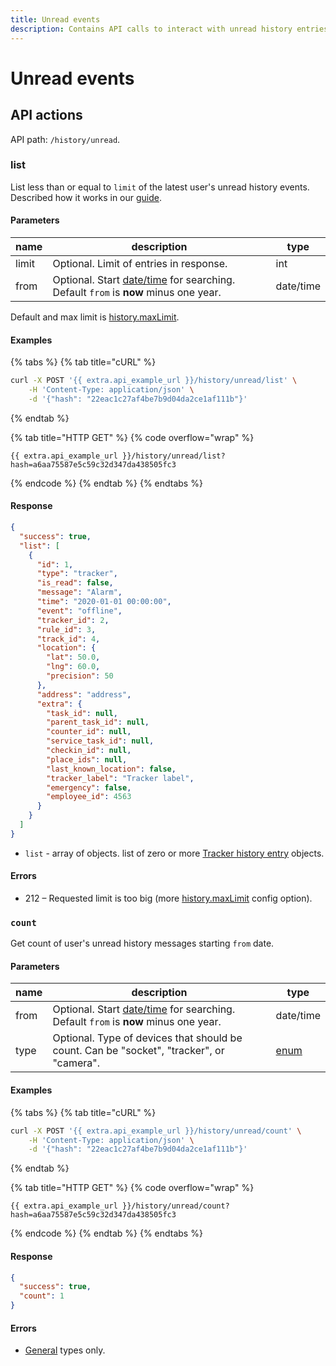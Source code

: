 ```yaml
---
title: Unread events
description: Contains API calls to interact with unread history entries.
---
```


# Unread events

## API actions

API path: `/history/unread`.

### list

List less than or equal to `limit` of the latest user's unread history events. Described how it works in our [guide](../../../guides/rules-notifications/work-with-notifications.md#all-unread-events-of-a-user).

#### Parameters

| name  | description                                                                                                | type      |
| ----- | ---------------------------------------------------------------------------------------------------------- | --------- |
| limit | Optional. Limit of entries in response.                                                                    | int       |
| from  | Optional. Start [date/time](../../../#data-types) for searching. Default `from` is **now** minus one year. | date/time |

Default and max limit is [history.maxLimit](../dealer.md).

#### Examples

{% tabs %}
{% tab title="cURL" %}
```sh
curl -X POST '{{ extra.api_example_url }}/history/unread/list' \
    -H 'Content-Type: application/json' \
    -d '{"hash": "22eac1c27af4be7b9d04da2ce1af111b"}'
```
{% endtab %}

{% tab title="HTTP GET" %}
{% code overflow="wrap" %}
```http
{{ extra.api_example_url }}/history/unread/list?hash=a6aa75587e5c59c32d347da438505fc3
```
{% endcode %}
{% endtab %}
{% endtabs %}

#### Response

```json
{
  "success": true,
  "list": [
    {
      "id": 1,
      "type": "tracker",
      "is_read": false,
      "message": "Alarm",
      "time": "2020-01-01 00:00:00",
      "event": "offline",
      "tracker_id": 2,
      "rule_id": 3,
      "track_id": 4,
      "location": {
        "lat": 50.0,
        "lng": 60.0,
        "precision": 50
      },
      "address": "address",
      "extra": {
        "task_id": null,
        "parent_task_id": null,
        "counter_id": null,
        "service_task_id": null,
        "checkin_id": null,
        "place_ids": null,
        "last_known_location": false,
        "tracker_label": "Tracker label",
        "emergency": false,
        "employee_id": 4563
      }
    }
  ]
}
```

* `list` - array of objects. list of zero or more [Tracker history entry](index.md#tracker-history-entry) objects.

#### Errors

* 212 – Requested limit is too big (more [history.maxLimit](../dealer.md) config option).

### `count`

Get count of user's unread history messages starting `from` date.

#### Parameters

| name | description                                                                                                | type                         |
| ---- | ---------------------------------------------------------------------------------------------------------- | ---------------------------- |
| from | Optional. Start [date/time](../../../#data-types) for searching. Default `from` is **now** minus one year. | date/time                    |
| type | Optional. Type of devices that should be count. Can be "socket", "tracker", or "camera".                   | [enum](../../../#data-types) |

#### Examples

{% tabs %}
{% tab title="cURL" %}
```sh
curl -X POST '{{ extra.api_example_url }}/history/unread/count' \
    -H 'Content-Type: application/json' \
    -d '{"hash": "22eac1c27af4be7b9d04da2ce1af111b"}'
```
{% endtab %}

{% tab title="HTTP GET" %}
{% code overflow="wrap" %}
```http
{{ extra.api_example_url }}/history/unread/count?hash=a6aa75587e5c59c32d347da438505fc3
```
{% endcode %}
{% endtab %}
{% endtabs %}

#### Response

```json
{
  "success": true,
  "count": 1
}
```

#### Errors

* [General](../../../errors.md#error-codes) types only.
